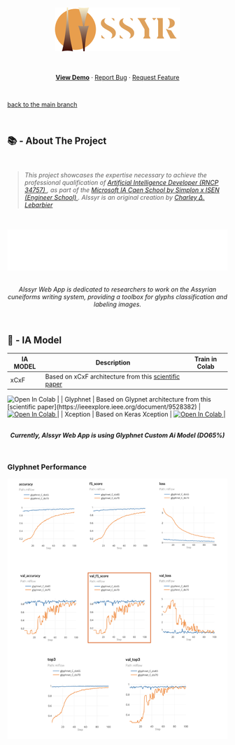 <a name="readme-top"></a>

<!-- PROJECT LOGO -->
<br />
<div align="center">
  <a href="https://github.com/CharleyDL/Aissyr">
    <img src="asset/logo_aissyr_white_M.png" alt="Logo">
  </a>

  <br />

  <p align="center">
    <br/>
    <br/>
    <a href="https://aissyr-app.streamlit.app"><strong>View Demo</strong></a>
    ·
    <a href="https://github.com/CharleyDL/Aissyr/issues">Report Bug</a>
    ·
    <a href="https://github.com/CharleyDL/Aissyr/issues">Request Feature</a>
  </p>
</div>

<br/>

<!-- TABLE OF CONTENTS -->
<p align="left"><a href="#readme-top">back to the main branch</a></p>

<br/>

<!-- ABOUT THE PROJECT -->

## 📚 - About The Project

<br/>

<blockquote>
  <p>
    <em>
      This project showcases the expertise necessary to achieve the professional qualification of 
        <a href="https://www.francecompetences.fr/recherche/rncp/34757">
          Artificial Intelligence Developer (RNCP 34757)
        </a>
      , as part of the 
        <a href="https://isen-caen.fr/ecole-ia-microsoft-by-simplon-et-isen-ouest/">
          Microsoft IA Caen School by Simplon x ISEN (Engineer School)
        </a>. 
      AIssyr is an original creation by 
        <a href="https://www.linkedin.com/in/charleylebarbier/">
          Charley ∆. Lebarbier
        </a>
    </em>
  </p>
</blockquote>

<br/>
<br/>

<div align="center">
    <img src="asset/hook.svg" alt="empower assyrian cuneiform research you with new AI toolkit companion">
</div>

<br/>

<p align="center">
  <em>
    AIssyr Web App is dedicated to researchers to work on the Assyrian 
    cuneiforms writing system, providing a toolbox for glyphs classification and labeling images.
  </em>
</p>

<br/>

## 🤖 - IA Model

| IA MODEL | Description                                                                                                                 | Train in Colab                                                                                                                                     |
| -------- | --------------------------------------------------------------------------------------------------------------------------- | -------------------------------------------------------------------------------------------------------------------------------------------------- |
| xCxF     | Based on xCxF architecture from this [scientific paper](https://iopscience.iop.org/article/10.1088/1742-6596/1235/1/012063) | <a target="_blank" href="https://colab.research.google.com/github/CharleyDL/Aissyr/blob/Model/model/model_xCxF/model_xCxF_INITIAL_22Glyphs.ipynb"> |

  <img src="https://colab.research.google.com/assets/colab-badge.svg" alt="Open In Colab"/>
</a> |
| Glyphnet | Based on Glypnet architecture from this [scientific paper](https://ieeexplore.ieee.org/document/9528382) | <a target="_blank" href="https://colab.research.google.com/github/CharleyDL/Aissyr/blob/Model/model/model_glyphnet/model_glyphnet_INITIAL_22GLYPHS.ipynb">
<img src="https://colab.research.google.com/assets/colab-badge.svg" alt="Open In Colab"/>
</a>|
| Xception | Based on Keras Xception | <a target="_blank" href="https://colab.research.google.com/github/CharleyDL/Aissyr/blob/Model/model/model_xception/model_Xception_INITIAL_22GLYPHS-2.ipynb">
  <img src="https://colab.research.google.com/assets/colab-badge.svg" alt="Open In Colab"/>
</a> |

<br />
<br />

<p align="center">
  <b>
    <em>
    Currently, AIssyr Web App is using Glyphnet Custom Ai Model (DO65%)
    </em>
  </b>
</p>

<br>

### Glyphnet Performance

<img src="asset/glyphnet_perf.png" 
     style="display: block;
            margin-left: auto;
            margin-right: auto;">
